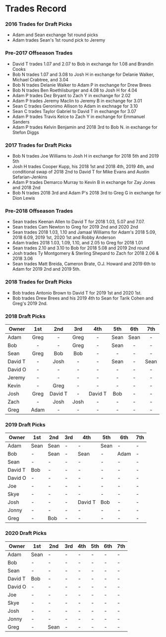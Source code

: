 # Trades Record 

### 2016 Trades for Draft Picks
  - Adam and Sean exchange 1st round picks
  - Adam trades Sean's 1st round pick to Jeremy

### Pre-2017 Offseason Trades
  - David T trades 1.07 and 2.07 to Bob in exchange for 1.08 and Brandin Cooks
  - Bob N trades 1.07 and 3.08 to Josh H in exchange for Delanie Walker, Michael Crabtree, and 3.04
  - Bob N trades Delanie Walker to Adam P in exchange for Drew Brees
  - Bob N trades Ben Roethlisburger and 4.08 to Josh H for 4.04
  - Adam P trades Dez Bryant to Zach Y in exchange for 2.02
  - Adam P trades Jeremy Maclin to Jeremy B in exchange for 3.01
  - Sean C trades Geronimo Allison to Adam in exchnage for 3.10
  - Sean C trades Taylor Gabriel to David T in exchange for 3.07
  - Adam P trades Travis Kelce to Zach Y in exchange for Emmanuel Sanders
  - Adam P trades Kelvin Benjamin and 2018 3rd to Bob N. in exchange for Stefon Diggs
  
### 2017 Trades for Draft Picks
  - Bob N trades Joe Williams to Josh H in exchange for 2018 5th and 2019 5th
  - Josh H trades Cooper Kupp, his 2018 1st and 2018 4th, 2019 4th, and conditional swap of 2018 2nd to David T for Mike Evans and Austin Sefarian-Jenkins
  - Adam P trades Demarco Murray to Kevin B in exchange for Zay Jones and 2018 2nd
  - Bob N trades 2018 3rd and Adam P's 2018 3rd to Greg G in exchange for Dion Lewis

### Pre-2018 Offseason Trades
  - Sean trades Keenan Allen to David T for 2018 1.03, 5.07 and 7.07.
  - Sean trades Cam Newton to Greg for 2019 2nd and 2020 2nd
  - Sean trades 2018 1.03, 1.10 and Jamaal Williams for Adam's 2018 5.09, 2018 6.09, 2019 1st, 2020 1st and Robby Anderson
  - Adam trades 2018 1.03, 1.09, 1.10, and 2.05 to Greg for 2018 1.01
  - Sean trades 2.10 and 3.10 to Bob for 2018 5.08 and 2019 2nd round
  - Josh trades Ty Montgomery & Sterling Shepard to Zach for 2018 2.06 & 2018 3.06
  - Sean trades Matt Breida, Cameron Brate, O.J. Howard and 2019 6th to Adam for 2019 2nd and 2019 5th.

### 2018 Trades for Draft Picks
  - Bob trades Antonio Brown to David T for 2019 1st and 2020 1st.
  - Bob trades Drew Brees and his 2019 4th to Sean for Tarik Cohen and Greg's 2019 2nd.

### 2018 Draft Picks

| Owner   | 1st     | 2nd           | 3rd  | 4th     | 5th  | 6th  | 7th  |
|---------|:-------:|:-------------:|:----:|:-------:|:----:|:----:|:----:|
| Adam    | Greg    | -             | Greg | -       | Sean | Sean | -    |
| Bob     | -       | -             | Greg | -       | Sean | -    | -    |
| Sean    | Greg    | Bob           | Bob  | -       | -    | -    | -    |
| David T | -       | Josh          | -    | -       | Sean | -    | Sean |
| David O | -       | -             | -    | -       | -    | -    | -    |
| Jeremy  | -       | -             | -    | -       | -    | -    | -    |
| Kevin   | -       | Greg          | -    | -       | -    | -    | -    |
| Josh    | Greg    | David T       | -    | David T | Bob  | -    | -    |
| Zach    | -       | Josh          | Josh | -       | -    | -    | -    |
| Greg    | Adam    | -             | -    | -       | -    | -    | -    |


### 2019 Draft Picks

| Owner   | 1st  | 2nd  | 3rd | 4th     | 5th  | 6th  | 7th |
|---------|------|------|-----|---------|------|------|-----|
| Adam    | Sean | Sean | -   | -       | Sean | -    | -   |
| Bob     | -    | Sean | -   | Sean    | -    | Adam | -   |
| Sean    | -    | -    | -   | -       | -    | -    | -   |
| David T | Bob  | -    | -   | -       | -    | -    | -   |
| David O | -    | -    | -   | -       | -    | -    | -   |
| Joe     | -    | -    | -   | -       | -    | -    | -   |
| Skye    | -    | -    | -   | -       | -    | -    | -   |
| Josh    | -    | -    | -   | David T | Bob  | -    | -   |
| Jonny   | -    | -    | -   | -       | -    | -    | -   |
| Greg    | -    |  Bob | -   | -       | -    | -    | -   |


### 2020 Draft Picks

| Owner   | 1st  | 2nd  | 3rd | 4th | 5th | 6th | 7th |
|---------|------|------|-----|-----|-----|-----|-----|
| Adam    | Sean | -    | -   | -   | -   | -   | -   |
| Bob     | -    | -    | -   | -   | -   | -   | -   |
| Sean    | -    | -    | -   | -   | -   | -   | -   |
| David T | Bob  | -    | -   | -   | -   | -   | -   |
| David O | -    | -    | -   | -   | -   | -   | -   |
| Joe     | -    | -    | -   | -   | -   | -   | -   |
| Skye    | -    | -    | -   | -   | -   | -   | -   |
| Josh    | -    | -    | -   | -   | -   | -   | -   |
| Jonny   | -    | -    | -   | -   | -   | -   | -   |
| Greg    | -    | Sean | -   | -   | -   | -   | -   |

